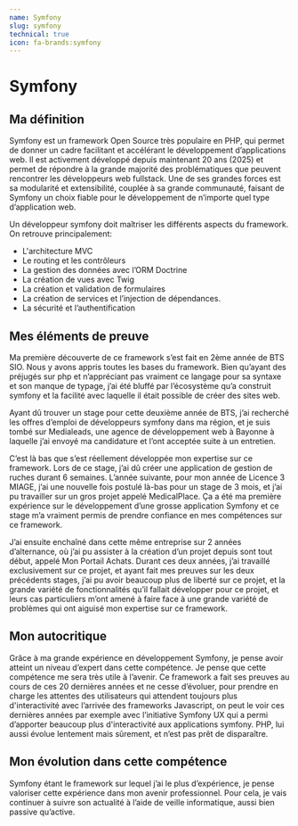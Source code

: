 ```yaml
---
name: Symfony
slug: symfony
technical: true
icon: fa-brands:symfony
---
```


# Symfony

## Ma définition

Symfony est un framework Open Source très populaire en PHP, qui permet de donner un cadre facilitant et accélérant le développement d’applications web. Il est activement développé depuis maintenant 20 ans (2025) et permet de répondre à la grande majorité des problématiques que peuvent rencontrer les développeurs web fullstack. Une de ses grandes forces est sa modularité et extensibilité, couplée à sa grande communauté, faisant de Symfony un choix fiable pour le développement de n’importe quel type d’application web.

Un développeur symfony doit maîtriser les différents aspects du framework. On retrouve principalement:

- L'architecture MVC
- Le routing et les contrôleurs
- La gestion des données avec l’ORM Doctrine
- La création de vues avec Twig
- La création et validation de formulaires
- La création de services et l’injection de dépendances.
- La sécurité et l’authentification

## Mes éléments de preuve

Ma première découverte de ce framework s’est fait en 2ème année de BTS SIO. Nous y avons appris toutes les bases du framework. Bien qu’ayant des préjugés sur php et n’appréciant pas vraiment ce langage pour sa syntaxe et son manque de typage, j’ai été bluffé par l’écosystème qu’a construit symfony et la facilité avec laquelle il était possible de créer des sites web. 

Ayant dû trouver un stage pour cette deuxième année de BTS, j’ai recherché les offres d’emploi de développeurs symfony dans ma région, et je suis tombé sur Medialeads, une agence de développement web à Bayonne à laquelle j’ai envoyé ma candidature et l’ont acceptée suite à un entretien.

C’est là bas que s’est réellement développée mon expertise sur ce framework. Lors de ce stage, j’ai dû créer une application de gestion de ruches durant 6 semaines. L’année suivante, pour mon année de Licence 3 MIAGE, j’ai une nouvelle fois postulé là-bas pour un stage de 3 mois, et j’ai pu travailler sur un gros projet appelé MedicalPlace. Ça a été ma première expérience sur le développement d’une grosse application Symfony et ce stage m’a vraiment permis de prendre confiance en mes compétences sur ce framework.

J’ai ensuite enchaîné dans cette même entreprise sur 2 années d’alternance, où j’ai pu assister à la création d’un projet depuis sont tout début, appelé Mon Portail Achats. Durant ces deux années, j’ai travaillé exclusivement sur ce projet, et ayant fait mes preuves sur les deux précédents stages, j’ai pu avoir beaucoup plus de liberté sur ce projet, et la grande variété de fonctionnalités qu’il fallait développer pour ce projet, et leurs cas particuliers m’ont amené à faire face à une grande variété de problèmes qui ont aiguisé mon expertise sur ce framework.

## Mon autocritique

Grâce à ma grande expérience en développement Symfony, je pense avoir atteint un niveau d’expert dans cette compétence. Je pense que cette compétence me sera très utile à l’avenir. Ce framework a fait ses preuves au cours de ces 20 dernières années et ne cesse d’évoluer, pour prendre en charge les attentes des utilisateurs qui attendent toujours plus d'interactivité avec l’arrivée des frameworks Javascript, on peut le voir ces dernières années par exemple avec l’initiative Symfony UX qui a permi d’apporter beaucoup plus d'interactivité aux applications symfony. PHP, lui aussi évolue lentement mais sûrement, et n’est pas prêt de disparaître.

## Mon évolution dans cette compétence

Symfony étant le framework sur lequel j’ai le plus d’expérience, je pense valoriser cette expérience dans mon avenir professionnel. Pour cela, je vais continuer à suivre son actualité à l’aide de veille informatique, aussi bien passive qu’active.
